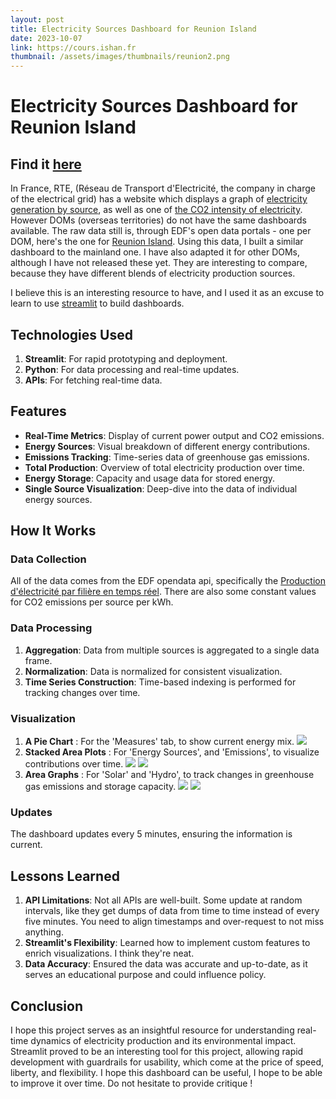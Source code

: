 ```yaml
---
layout: post
title: Electricity Sources Dashboard for Reunion Island
date: 2023-10-07
link: https://cours.ishan.fr
thumbnail: /assets/images/thumbnails/reunion2.png
---
```

# Electricity Sources Dashboard for Reunion Island

## Find it [here](https://electricitereunion.streamlit.app/)

In France, RTE, (Réseau de Transport d'Electricité, the company in charge of the electrical grid) has a website which displays a graph of [electricity generation by source](https://www.rte-france.com/en/eco2mix/power-generation-energy-source), as well as one of [the CO2 intensity of electricity](https://www.rte-france.com/en/eco2mix/co2-emissions). However DOMs (overseas territories) do not have the same dashboards available. The raw data still is, through EDF's open data portals - one per DOM, here's the one for [Reunion Island](https://opendata-reunion.edf.fr/explore/). Using this data, I built a similar dashboard to the mainland one. I have also adapted it for other DOMs, although I have not released these yet. They are interesting to compare, because they have different blends of electricity production sources. 

I believe this is an interesting resource to have, and I used it as an excuse to learn to use [streamlit](https://streamlit.app/) to build dashboards.

## Technologies Used
1. **Streamlit**: For rapid prototyping and deployment. 
2. **Python**: For data processing and real-time updates.
3. **APIs**: For fetching real-time data.

## Features

- **Real-Time Metrics**: Display of current power output and CO2 emissions.
- **Energy Sources**: Visual breakdown of different energy contributions.
- **Emissions Tracking**: Time-series data of greenhouse gas emissions.
- **Total Production**: Overview of total electricity production over time.
- **Energy Storage**: Capacity and usage data for stored energy.
- **Single Source Visualization**: Deep-dive into the data of individual energy sources.
## How It Works

### Data Collection

All of the data comes from the EDF opendata api, specifically the [Production d'électricité par filière en temps réel](https://opendata-reunion.edf.fr/explore/dataset/prod-electricite-temps-reel/information/). There are also some constant values for CO2 emissions per source per kWh.

### Data Processing

1. **Aggregation**: Data from multiple sources is aggregated to a single data frame.
2. **Normalization**: Data is normalized for consistent visualization.
3. **Time Series Construction**: Time-based indexing is performed for tracking changes over time.

### Visualization

1. **A Pie Chart** : For the 'Measures' tab, to show current energy mix.
![](../../../assets/images/projects/dashboard_reunion_elec/landing_page.png)
1. **Stacked Area Plots** : For 'Energy Sources', and 'Emissions', to visualize contributions over time.
![](../../../assets/images/projects/dashboard_reunion_elec/energy_sources.png)
![](../../../assets/images/projects/dashboard_reunion_elec/emissions.png)
1. **Area Graphs** : For 'Solar' and 'Hydro', to track changes in greenhouse gas emissions and storage capacity.
![](../../../assets/images/projects/dashboard_reunion_elec/sun.png)
![](../../../assets/images/projects/dashboard_reunion_elec/hydro.png)

### Updates

The dashboard updates every 5 minutes, ensuring the information is current.

## Lessons Learned

1. **API Limitations**: Not all APIs are well-built. Some update at random intervals, like they get dumps of data from time to time instead of every five minutes. You need to align timestamps and over-request to not miss anything.
2. **Streamlit's Flexibility**: Learned how to implement custom features to enrich visualizations. I think they're neat.
3. **Data Accuracy**: Ensured the data was accurate and up-to-date, as it serves an educational purpose and could influence policy.

## Conclusion

I hope this project serves as an insightful resource for understanding real-time dynamics of electricity production and its environmental impact. Streamlit proved to be an interesting tool for this project, allowing rapid development with guardrails for usability, which come at the price of speed, liberty, and flexibility.
I hope this dashboard can be useful, I hope to be able to improve it over time. Do not hesitate to provide critique ! 
